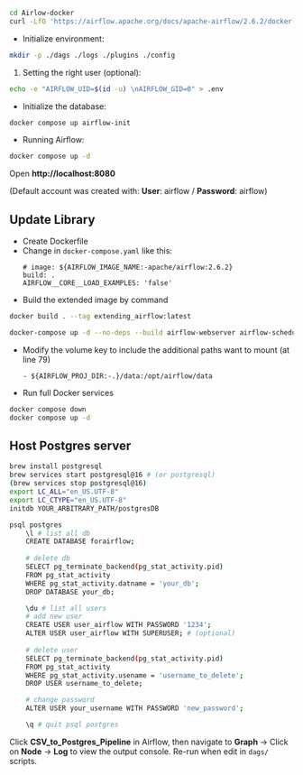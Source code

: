 ```bash
cd Airlow-docker
curl -LfO 'https://airflow.apache.org/docs/apache-airflow/2.6.2/docker-compose.yaml'
```
- Initialize environment:
```bash
mkdir -p ./dags ./logs ./plugins ./config
```
1. Setting the right user (optional): 
```bash
echo -e "AIRFLOW_UID=$(id -u) \nAIRFLOW_GID=0" > .env
```
- Initialize the database:
```bash
docker compose up airflow-init
```
- Running Airflow:
```bash
docker compose up -d
```
Open **http://localhost:8080**

(Default account was created with: **User**: airflow / **Password**: airflow)

## Update Library
- Create Dockerfile
- Change in `docker-compose.yaml` like this:
    ```
    # image: ${AIRFLOW_IMAGE_NAME:-apache/airflow:2.6.2}
    build: .
    AIRFLOW__CORE__LOAD_EXAMPLES: 'false'
    ```
- Build the extended image by command
```bash
docker build . --tag extending_airflow:latest
```
```bash
docker-compose up -d --no-deps --build airflow-webserver airflow-scheduler
```
- Modify the volume key to include the additional paths want to mount (at line 79)
  ```
  - ${AIRFLOW_PROJ_DIR:-.}/data:/opt/airflow/data
  ```
- Run full Docker services
```bash
docker compose down
docker compose up -d
```

## Host Postgres server
```bash
brew install postgresql
brew services start postgresql@16 # (or postgresql)
(brew services stop postgresql@16)
export LC_ALL="en_US.UTF-8"
export LC_CTYPE="en_US.UTF-8"
initdb YOUR_ARBITRARY_PATH/postgresDB

psql postgres
    \l # list all db
    CREATE DATABASE forairflow;
    
    # delete db
    SELECT pg_terminate_backend(pg_stat_activity.pid)
    FROM pg_stat_activity
    WHERE pg_stat_activity.datname = 'your_db';
    DROP DATABASE your_db;

    \du # list all users
    # add new user
    CREATE USER user_airflow WITH PASSWORD '1234';
    ALTER USER user_airflow WITH SUPERUSER; # (optional)
    
    # delete user
    SELECT pg_terminate_backend(pg_stat_activity.pid)
    FROM pg_stat_activity
    WHERE pg_stat_activity.usename = 'username_to_delete';
    DROP USER username_to_delete;

    # change password
    ALTER USER your_username WITH PASSWORD 'new_password';

    \q # quit psql postgres
```

Click **CSV_to_Postgres_Pipeline** in Airflow, then navigate to **Graph** -> Click on **Node** -> **Log** to view the output console.
Re-run when edit in `dags/` scripts.